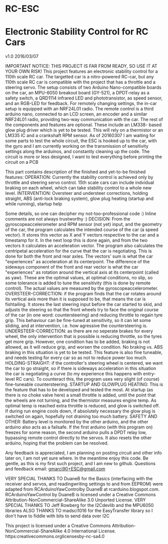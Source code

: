 # RC-ESC

# Electronic Stability Control for RC Cars
v1.0 2016/03/07             

IMPORTANT NOTICE: THIS PROJECT IS FAR FROM READY, SO USE IT AT YOUR OWN RISK! This project features an electronic stability control for a 110th scale RC car. The targetted car is a nitro-powered RC-car, but any 110th scale RC car is compatible with the project that has a throttle and a steering servo. The setup consists of two Arduino Nano-compatible boards on the car, an MPU-6050 breakout board (GY-521), a DPDT-relay as a safety switch, a QRD1114 infrared LED and phototransistor, as speed sensor, and an RGB-LED for feedback. For remotely changing settings, the in-car setup is equipped with an NRF24L01 radio. The remote control is a third arduino nano, connected to an LCD screen, an encoder and a similar NRF24L01 radio, providing two-way communication with the car. The rest of the components and features are optional. These include an LM338- based glow plug driver which is yet to be tested. This will rely on a thermistor or an LM335 IC and a crankshaft RPM sensor. As of 20160307 I am waiting for some parts to test the whole circuit, the ESC is hooked up to the car, with the gyro and I am currently working on the transmission of sensitivity settings along the arduinos, and constantly cleaning up the code. The circuit is more or less designed, I want to test everything before printing the circuit on a PCB

This part contains description of the finished and yet-to-be finished features: OPERATION: Currently the stability control is achieved only by throttle and steering servo control. 15th scale cars can include indvidual braking on each wheel, which can take stability control to a whole new level. INTERVENTION: Oversteer and understeer corrections, holding straight, ABS (anti-lock braking system), glow plug heating (startup and while running), startup help 

Some details, so one can decipher my not-too-professional code :) Inline comments are not always trustworthy :) DECISION: From the gyroscopeaccelerometer and RPM sensor (not yet) input, and the geometry of the car, the program calculates the intended course of the car (a speed vector). It stores this vector as X and Y vectors respective to the car and a timestamp for it. In the next loop this is done again, and from the two vectors it calculates an acceleration vector. The program also calculates the centripetal acceleration for the curve that the car is negotiating. This is done for both the front and rear axles. The vectors' sum is what the car "experiences" as acceleration at its centerpoint. The difference of the sideways component of the front and rear vector is what the car "experiences" as rotation around the vertical axis at its centerpoint (called as yaw). These are the optimal values, at optimal conditions, no slip, so some tolerance is added to tune the sensitivity (this is done by remote control). The actual values are measured by the gyroscopeaccelerometer. OVERSTEER-CORRECTION: if the program finds that the car rotates around its vertical axis more than it is supposed to be, that means the car is fishtailing. It stores the last steering input before the car started to skid, and adjusts the steering so that the front wheels try to face the original course of the car (in one word: countersteering) and reducing throttle to regain tyre grip. This behaviour can be fine-tuned at sensitivity, so it can let some sliding, and at intervention, i.e. how agressive the countersteering is. UNDERSTEER-CORRECTION: as there are no seperate brakes for every wheel, the only intervention that is possible is reducing throttle, so the tyres get more grip. However, one condition has to be added, braking is not allowed, as it will reduce grip, and worsen the condition. No braking vs. ABS braking in this situation is yet to be tested. This feature is also fine tuneable, and needs testing for every car so as not to reduce power too much. HOLDING-STRAIGHT: if the controller's steering wheel is centered, we want the car to go straight, so if there is sideways acceleration in this situation the car is negotiating a curve (to my experience this happens with entry-level RC cars). To counteract this, the program uses very slight (of course) fine-tuneable countersteering. STARTUP AND GLOWPLUG HEATING: This is the feature that has to be developed and tested the most. At startup (as there is no choke valve here) a small throttle is added, until the point that the wheels are not turning, and the thermistor measures engine temp. As optimal temp is reached extra throttle is reduced, and glow is switched off. If during run engine cools down, if absolutely necessary the glow plug is switched on again, hopefully not draining too much battery. SAFETY AND OTHER: Battery level is monitored by the other arduino, and the other arduino also acts as a failsafe. If the first arduino (with this program on) freezes for some reason, the second arduino pulls a DPDT relay low, bypassing remote control directly to the servos. It also resets the other arduino, hoping that the problem can be resolved. 

Any feedback is appreciated, I am planning on posting circuit and other info later on, I am not yet sure where. In the meantime enjoy this code. Be gentle, as this is my first such project, and I am new to github. Questions and feedback email: gmarci90+ESC@gmail.com 

VERY SPECIAL THANKS TO DuaneB for the Basics (interfacing with the receiver and servos, and readingwriting settings to and from EEPROM) were adapted from RCArduinoYawControlby DuaneB at rcarduino.blogspot.com. RCArduinoYawControl by DuaneB is licensed under a Creative Commons Attribution-NonCommercial-ShareAlike 3.0 Unported License. VERY SPECIAL THANKS TO Jeff Rowberg for the I2Cdevlib and the MPU6050 libraries ALSO THANKS TO madsci1016 for the EasyTransfer library so I don't have to fiddle with bits to send data over I2C

This project is licensed under a Creative Commons Attribution-NonCommercial-ShareAlike 4.0 International License. https:creativecommons.orglicensesby-nc-sa4.0
